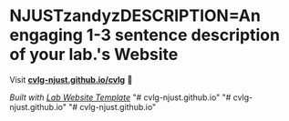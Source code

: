 
# NJUSTzandyzDESCRIPTION=An engaging 1-3 sentence description of your lab.'s Website

Visit **[cvlg-njust.github.io/cvlg](https://cvlg-njust.github.io/)** 🚀

_Built with [Lab Website Template](https://greene-lab.gitbook.io/lab-website-template-docs)_
"# cvlg-njust.github.io" 
"# cvlg-njust.github.io" 
"# cvlg-njust.github.io" 
